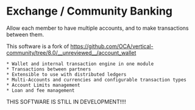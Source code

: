 Exchange / Community Banking
============================

Allow each member to have multiple accounts, and to make transactions between them.

This software is a fork of https://github.com/OCA/vertical-community/tree/8.0/__unreviewed__/account_wallet

    * Wallet and internal transaction engine in one module 
    * Transactions between partners
    * Extensible to use with distributed ledgers
    * Multi-Accounts and currencies and configurable transaction types
    * Account Limits management
    * Loan and fee management 

THIS SOFTWARE IS STILL IN DEVELOPMENT!!!!